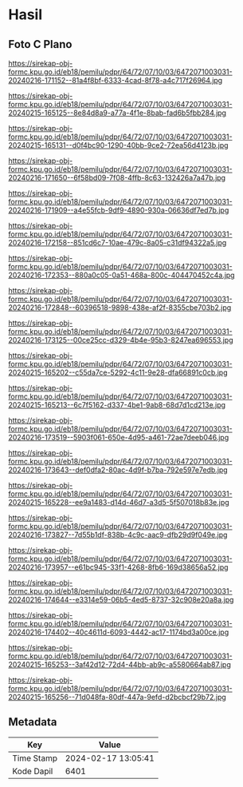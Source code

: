 # Hasil

## Foto C Plano

https://sirekap-obj-formc.kpu.go.id/eb18/pemilu/pdpr/64/72/07/10/03/6472071003031-20240216-171152--81a4f8bf-6333-4cad-8f78-a4c717f26964.jpg

https://sirekap-obj-formc.kpu.go.id/eb18/pemilu/pdpr/64/72/07/10/03/6472071003031-20240215-165125--8e84d8a9-a77a-4f1e-8bab-fad6b5fbb284.jpg

https://sirekap-obj-formc.kpu.go.id/eb18/pemilu/pdpr/64/72/07/10/03/6472071003031-20240215-165131--d0f4bc90-1290-40bb-9ce2-72ea56d4123b.jpg

https://sirekap-obj-formc.kpu.go.id/eb18/pemilu/pdpr/64/72/07/10/03/6472071003031-20240216-171650--6f58bd09-7f08-4ffb-8c63-132426a7a47b.jpg

https://sirekap-obj-formc.kpu.go.id/eb18/pemilu/pdpr/64/72/07/10/03/6472071003031-20240216-171909--a4e55fcb-9df9-4890-930a-06636df7ed7b.jpg

https://sirekap-obj-formc.kpu.go.id/eb18/pemilu/pdpr/64/72/07/10/03/6472071003031-20240216-172158--851cd6c7-10ae-479c-8a05-c31df94322a5.jpg

https://sirekap-obj-formc.kpu.go.id/eb18/pemilu/pdpr/64/72/07/10/03/6472071003031-20240216-172353--880a0c05-0a51-468a-800c-404470452c4a.jpg

https://sirekap-obj-formc.kpu.go.id/eb18/pemilu/pdpr/64/72/07/10/03/6472071003031-20240216-172848--60396518-9898-438e-af2f-8355cbe703b2.jpg

https://sirekap-obj-formc.kpu.go.id/eb18/pemilu/pdpr/64/72/07/10/03/6472071003031-20240216-173125--00ce25cc-d329-4b4e-95b3-8247ea696553.jpg

https://sirekap-obj-formc.kpu.go.id/eb18/pemilu/pdpr/64/72/07/10/03/6472071003031-20240215-165202--c55da7ce-5292-4c11-9e28-dfa66891c0cb.jpg

https://sirekap-obj-formc.kpu.go.id/eb18/pemilu/pdpr/64/72/07/10/03/6472071003031-20240215-165213--6c7f5162-d337-4be1-9ab8-68d7d1cd213e.jpg

https://sirekap-obj-formc.kpu.go.id/eb18/pemilu/pdpr/64/72/07/10/03/6472071003031-20240216-173519--5903f061-650e-4d95-a461-72ae7deeb046.jpg

https://sirekap-obj-formc.kpu.go.id/eb18/pemilu/pdpr/64/72/07/10/03/6472071003031-20240216-173643--def0dfa2-80ac-4d9f-b7ba-792e597e7edb.jpg

https://sirekap-obj-formc.kpu.go.id/eb18/pemilu/pdpr/64/72/07/10/03/6472071003031-20240215-165228--ee9a1483-d14d-46d7-a3d5-5f507018b83e.jpg

https://sirekap-obj-formc.kpu.go.id/eb18/pemilu/pdpr/64/72/07/10/03/6472071003031-20240216-173827--7d55b1df-838b-4c9c-aac9-dfb29d9f049e.jpg

https://sirekap-obj-formc.kpu.go.id/eb18/pemilu/pdpr/64/72/07/10/03/6472071003031-20240216-173957--e61bc945-33f1-4268-8fb6-169d38656a52.jpg

https://sirekap-obj-formc.kpu.go.id/eb18/pemilu/pdpr/64/72/07/10/03/6472071003031-20240216-174644--e3314e59-06b5-4ed5-8737-32c908e20a8a.jpg

https://sirekap-obj-formc.kpu.go.id/eb18/pemilu/pdpr/64/72/07/10/03/6472071003031-20240216-174402--40c4611d-6093-4442-ac17-1174bd3a00ce.jpg

https://sirekap-obj-formc.kpu.go.id/eb18/pemilu/pdpr/64/72/07/10/03/6472071003031-20240215-165253--3af42d12-72d4-44bb-ab9c-a5580664ab87.jpg

https://sirekap-obj-formc.kpu.go.id/eb18/pemilu/pdpr/64/72/07/10/03/6472071003031-20240215-165256--71d048fa-80df-447a-9efd-d2bcbcf29b72.jpg


## Metadata

| Key        | Value               |
| ---------- | ------------------- |
| Time Stamp | 2024-02-17 13:05:41 |
| Kode Dapil | 6401                |



